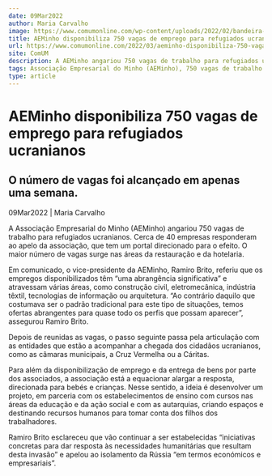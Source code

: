 ```yaml
---
date: 09Mar2022
author: Maria Carvalho
image: https://www.comumonline.com/wp-content/uploads/2022/02/bandeira-ucrania-1-1060x663-1.jpeg
title: AEMinho disponibiliza 750 vagas de emprego para refugiados ucranianos
url: https://www.comumonline.com/2022/03/aeminho-disponibiliza-750-vagas-de-emprego-para-refugiados-ucranianos/
site: ComUM
description: A AEMinho angariou 750 vagas de trabalho para refugiados ucranianos. Cerca de 40 empresas responderam ao apelo da associação.
tags: Associação Empresarial do Minho (AEMinho), 750 vagas de trabalho para refugiados ucranianos, Ramiro Brito
type: article
---
```



# AEMinho disponibiliza 750 vagas de emprego para refugiados ucranianos

## O número de vagas foi alcançado em apenas uma semana.

09Mar2022 | Maria Carvalho

A Associação Empresarial do Minho (AEMinho) angariou 750 vagas de trabalho para refugiados ucranianos. Cerca de 40 empresas responderam ao apelo da associação, que tem um portal direcionado para o efeito. O maior número de vagas surge nas áreas da restauração e da hotelaria.

Em comunicado, o vice-presidente da AEMinho, Ramiro Brito, referiu que os empregos disponibilizados têm “uma abrangência significativa” e atravessam várias áreas, como construção civil, eletromecânica, indústria têxtil, tecnologias de informação ou arquitetura. “Ao contrário daquilo que costumava ser o padrão tradicional para este tipo de situações, temos ofertas abrangentes para quase todo os perfis que possam aparecer”, assegurou Ramiro Brito.

Depois de reunidas as vagas, o passo seguinte passa pela articulação com as entidades que estão a acompanhar a chegada dos cidadãos ucranianos, como as câmaras municipais, a Cruz Vermelha ou a Cáritas.

Para além da disponibilização de emprego e da entrega de bens por parte dos associados, a associação está a equacionar alargar a resposta, direcionada para bebés e crianças. Nesse sentido, a ideia é desenvolver um projeto, em parceria com os estabelecimentos de ensino com cursos nas áreas da educação e da ação social e com as autarquias, criando espaços e destinando recursos humanos para tomar conta dos filhos dos trabalhadores.

Ramiro Brito esclareceu que vão continuar a ser estabelecidas “iniciativas concretas para dar resposta às necessidades humanitárias que resultam desta invasão” e apelou ao isolamento da Rússia “em termos económicos e empresariais”.

